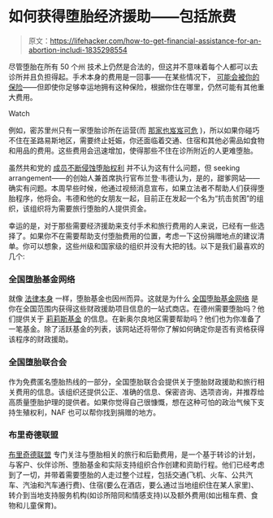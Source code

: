 # 如何获得堕胎经济援助——包括旅费

> 原文：<https://lifehacker.com/how-to-get-financial-assistance-for-an-abortion-includi-1835298554>

尽管堕胎在所有 50 个州 技术上仍然是合法的，但这并不意味着每个人都可以去诊所并且负担得起。手术本身的费用是一回事——在某些情况下， [可能会被你的保险](https://www.plannedparenthood.org/learn/teens/ask-experts/how-much-does-an-abortion-cost)——但即使你足够幸运地拥有这种保险，根据你住在哪里，仍然可能有其他重大费用。

Watch

例如，密苏里州只有一家堕胎诊所在运营(而 [那家也岌岌可危](https://www.usnews.com/news/us/articles/2019-06-05/hearing-to-consider-fate-of-lone-missouri-abortion-clinic) )，所以如果你碰巧不住在圣路易斯地区，需要终止妊娠，你还面临着交通、住宿和其他必需品如食物和用品的费用。这些费用会迅速增加，使得那些不住在诊所附近的人更难堕胎。

虽然共和党的 [成员不断侵蚀堕胎权利](https://splinternews.com/know-the-enemy-1834813665) 并不认为这有什么问题，但 seeking arrangement——的创始人兼首席执行官布兰登·韦德认为，是的，甜爹网站——确实有问题。本周早些时候，他通过视频消息宣布，如果立法者不帮助人们获得堕胎程序，他将会。韦德和他的女朋友一起，目前正在发起一个名为“抗击贫困”的组织，该组织将为需要旅行堕胎的人提供资金。

幸运的是，对于那些需要经济援助来支付手术和旅行费用的人来说，已经有一些选择了。如果你不在需要帮助支付堕胎费用的位置，考虑一下这份捐赠地点的建议清单。你可以想象，这些州级和国家级的组织并没有大把的钱。以下是我们最喜欢的几个:

### 全国堕胎基金网络

就像 [法律本身](https://www.guttmacher.org/state-policy/explore/overview-abortion-laws) 一样，堕胎基金也因州而异。这就是为什么 [全国堕胎基金网络](https://abortionfunds.org/need-abortion/) 是你在全国范围内获得这些财政援助项目信息的一站式商店。在德州需要堕胎吗？他们提供关于 [莉莉斯基金](https://www.lilithfund.org/) 的信息。在新奥尔良地区需要帮助吗？他们也为你准备了一笔基金。除了活跃基金的列表，该网站还将带你了解如何确定你是否有资格获得该程序的财政援助。

### 全国堕胎联合会

作为免费匿名堕胎热线的一部分，全国堕胎联合会提供关于堕胎财政援助和旅行相关费用的信息。该组织还提供公正、准确的信息、保密咨询、选项咨询，并推荐给高质量堕胎护理的提供者。如果你觉得自己很慷慨，想在这种可怕的政治气候下支持生殖权利，NAF 也可以帮你找到捐赠的地方。

### 布里奇德联盟

[布里奇德联盟](https://brigidalliance.org/) 专门关注与堕胎相关的旅行和后勤费用，是一个基于转诊的计划，与客户、伙伴诊所、堕胎基金和实际支持组织合作创建和资助行程。他们已经考虑到了一切，并带着需要堕胎的人走过整个过程，包括交通(飞机、火车、公共汽车、汽油和汽车通行费)、住宿(要么在酒店，要么通过当地组织住在某人家里)、转介到当地支持服务机构(如诊所陪同和情感支持)以及额外费用(如出租车费、食物和儿童保育)。